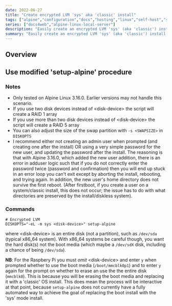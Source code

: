 ```yaml
---
date: 2022-06-27
title: "Create encrypted LVM 'sys' aka 'classic' install"
tags: ["alpine","configuration","docs","hosting","linux","self-host","storage","sysadmin-devops","raspberry-pi","sbc"]
series: ["docs4web","alpine-linux-local-server"]
description: "Easily create an encrypted LVM 'sys' (aka 'classic') install using Alpine Linux 3.16.0"
summary: "Easily create an encrypted LVM 'sys' (aka 'classic') install using Alpine Linux 3.16.0"
---
```


## Overview

## Use modified 'setup-alpine' procedure

### Notes

* Only tested on Alpine Linux 3.16.0. Earlier versions may not handle this scenario.
* If you use two disk devices instead of  \<disk-device> the script will create a RAID 1 array
* If you use more than two disk devices instead of \<disk-device> the script will create a RAID 5 array
* You can also adjust the size of the swap partition with `-s <SWAPSIZE>` in `DISKOPTS`
* I recommend either not creating an admin user when prompted (and creating one after the install) OR using a very simple password for the new user, and updating the password after the install. The reasoning is that with Alpine 3.16.0, which added the new user addition, there is an error in adduser logic such that if you do not correctly enter the password twice (password and confirmation) then you will end up stuck in an error loop you can't exit except by aborting the install, rebooting, and trying again. In addition, the new user's home directory does not survive the first reboot. (After firstboot, if you create a user on a system/classic install, this does not occur; the issue has to do with what directories are preserved by the install/diskless system).

### Commands

```shell
# Encrypted LVM
DISKOPTS="-eL -m sys <disk-device>" setup-alpine
```

where \<disk-device> is an entire disk (not a partition), such as `/dev/sda` (typical x86_64 system). With x86_64 systems be careful though, you want the hard disk(s) not the boot media (which maybe a `/dev/sdX` disk, including a chance of being `/dev/sda`).

**NB**: For the Raspbery Pi you must _omit_ \<disk-device> and enter `y` when prompted whether to use the boot media (`/boot/mmcblk0p1`) and to enter `y` again for the prompt on whether to erase an use the the entire disk (`mmcblk0`). This is because you will be erasing the boot media and replacing it with a 'classic' OS install. This does mean the process will be interactive at that point, because `setup-alpine` does not currently have a fully automated way to achieve the goal of replacing the boot install with the 'sys' mode install.
